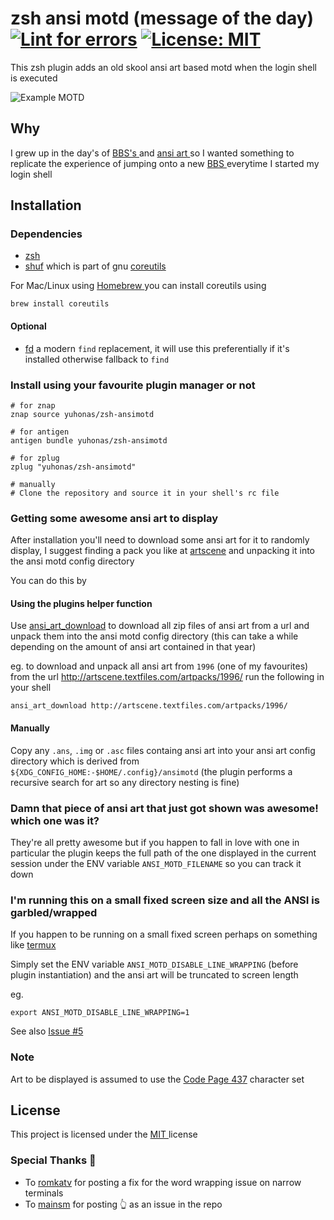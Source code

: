 # zsh ansi motd (message of the day) [![Lint for errors](https://github.com/yuhonas/zsh-ansimotd/actions/workflows/ci.yml/badge.svg)](https://github.com/yuhonas/zsh-ansimotd/actions/workflows/ci.yml) [![License: MIT](https://img.shields.io/badge/License-MIT-yellow.svg)](https://opensource.org/licenses/MIT)



This zsh plugin adds an old skool ansi art based motd when the login shell is executed

![Example MOTD](./example.png)

## Why

I grew up in the day's of [ BBS's ](https://en.wikipedia.org/wiki/Bulletin_board_system) and [ ansi art ](https://en.wikipedia.org/wiki/ANSI_art) so I wanted something
to replicate the experience of jumping onto a new [ BBS ](https://en.wikipedia.org/wiki/Bulletin_board_system) everytime I started my login shell

## Installation

### Dependencies

* [zsh](https://www.zsh.org/)
* [shuf]( https://en.wikipedia.org/wiki/Shuf) which is part of gnu [coreutils](https://formulae.brew.sh/formula/coreutils)

For Mac/Linux using [ Homebrew ](https://brew.sh/) you can install coreutils using

```
brew install coreutils
```

#### Optional
* [fd](https://github.com/sharkdp/fd) a modern `find` replacement, it will use this preferentially if it's installed otherwise fallback to `find`


### Install using your favourite plugin manager or not

```
# for znap
znap source yuhonas/zsh-ansimotd

# for antigen
antigen bundle yuhonas/zsh-ansimotd

# for zplug
zplug "yuhonas/zsh-ansimotd"

# manually
# Clone the repository and source it in your shell's rc file
```

### Getting some awesome ansi art to display
After installation you'll need to download some ansi art for it to randomly display, I suggest
finding a pack you like at [artscene](http://artscene.textfiles.com/artpacks/) and unpacking it
into the ansi motd config directory

You can do this by

#### Using the plugins helper function
Use [ansi_art_download](https://github.com/yuhonas/zsh-ansimotd/blob/main/zsh-ansimotd.plugin.zsh#L15) to download all zip files of ansi art from a url and unpack them into the ansi motd config directory (this can take a while depending on the amount of ansi art contained in that year)

eg. to download and unpack all ansi art from `1996` (one of my favourites) from the url http://artscene.textfiles.com/artpacks/1996/ run the following in your shell

```
ansi_art_download http://artscene.textfiles.com/artpacks/1996/
```

#### Manually

Copy any `.ans`, `.img` or `.asc` files containg ansi art into your ansi art config directory which is derived from `${XDG_CONFIG_HOME:-$HOME/.config}/ansimotd` (the plugin performs a recursive search for art so any directory nesting is fine)

### Damn that piece of ansi art that just got shown was awesome! which one was it?

They're all pretty awesome but if you happen to fall in love with one in particular the plugin keeps the full path of the one displayed in the current session under the ENV variable `ANSI_MOTD_FILENAME` so you can track it down

### I'm running this on a small fixed screen size and all the ANSI is garbled/wrapped

If you happen to be running on a small fixed screen perhaps on something like [termux](https://termux.dev/en/)

Simply set the ENV variable `ANSI_MOTD_DISABLE_LINE_WRAPPING` (before plugin instantiation) and the ansi art will be truncated to screen length

eg.

```
export ANSI_MOTD_DISABLE_LINE_WRAPPING=1
```

See also [Issue #5](https://github.com/yuhonas/zsh-ansimotd/issues/5)


### Note
Art to be displayed is assumed to use the [Code Page 437]( https://en.wikipedia.org/wiki/Code_page_437 ) character set


## License

This project is licensed under the [ MIT ](./LICENSE) license

### Special Thanks 🙇

* To [romkatv](https://www.reddit.com/r/zsh/comments/12ueb6b/comment/jhmlgez/?utm_source=share&utm_medium=web2x&context=3) for posting a fix for the word wrapping issue on narrow terminals
* To [mainsm](https://github.com/yuhonas/zsh-ansimotd/issues/5#issue-1683181011) for posting 👆 as an issue in the repo
